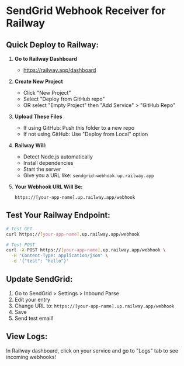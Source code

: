 # SendGrid Webhook Receiver for Railway

## Quick Deploy to Railway:

1. **Go to Railway Dashboard**
   - https://railway.app/dashboard

2. **Create New Project**
   - Click "New Project"
   - Select "Deploy from GitHub repo"
   - OR select "Empty Project" then "Add Service" > "GitHub Repo"

3. **Upload These Files**
   - If using GitHub: Push this folder to a new repo
   - If not using GitHub: Use "Deploy from Local" option

4. **Railway Will:**
   - Detect Node.js automatically
   - Install dependencies
   - Start the server
   - Give you a URL like: `sendgrid-webhook.up.railway.app`

5. **Your Webhook URL Will Be:**
   ```
   https://[your-app-name].up.railway.app/webhook
   ```

## Test Your Railway Endpoint:

```bash
# Test GET
curl https://[your-app-name].up.railway.app/webhook

# Test POST
curl -X POST https://[your-app-name].up.railway.app/webhook \
  -H "Content-Type: application/json" \
  -d '{"test": "hello"}'
```

## Update SendGrid:

1. Go to SendGrid > Settings > Inbound Parse
2. Edit your entry
3. Change URL to: `https://[your-app-name].up.railway.app/webhook`
4. Save
5. Send test email!

## View Logs:

In Railway dashboard, click on your service and go to "Logs" tab to see incoming webhooks!